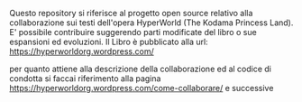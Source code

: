 Questo repository si riferisce al progetto open source relativo alla collaborazione sui testi dell'opera HyperWorld (The Kodama Princess Land). E' possibile contribuire suggerendo parti modificate del libro o sue espansioni ed evoluzioni.
Il Libro è pubblicato alla url: https://hyperworldorg.wordpress.com/

per quanto attiene alla descrizione della collaborazione ed al codice di condotta si faccai riferimento alla pagina https://hyperworldorg.wordpress.com/come-collaborare/ e successive

